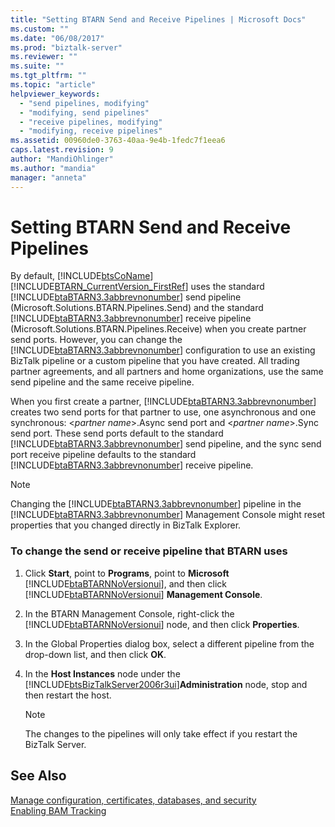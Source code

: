 ```yaml
---
title: "Setting BTARN Send and Receive Pipelines | Microsoft Docs"
ms.custom: ""
ms.date: "06/08/2017"
ms.prod: "biztalk-server"
ms.reviewer: ""
ms.suite: ""
ms.tgt_pltfrm: ""
ms.topic: "article"
helpviewer_keywords: 
  - "send pipelines, modifying"
  - "modifying, send pipelines"
  - "receive pipelines, modifying"
  - "modifying, receive pipelines"
ms.assetid: 00960de0-3763-40aa-9e4b-1fedc7f1eea6
caps.latest.revision: 9
author: "MandiOhlinger"
ms.author: "mandia"
manager: "anneta"
---
```

# Setting BTARN Send and Receive Pipelines
By default, [!INCLUDE[btsCoName](../../includes/btsconame-md.md)][!INCLUDE[BTARN_CurrentVersion_FirstRef](../../includes/btarn-currentversion-firstref-md.md)] uses the standard [!INCLUDE[btaBTARN3.3abbrevnonumber](../../includes/btabtarn3-3abbrevnonumber-md.md)] send pipeline (Microsoft.Solutions.BTARN.Pipelines.Send) and the standard [!INCLUDE[btaBTARN3.3abbrevnonumber](../../includes/btabtarn3-3abbrevnonumber-md.md)] receive pipeline (Microsoft.Solutions.BTARN.Pipelines.Receive) when you create partner send ports. However, you can change the [!INCLUDE[btaBTARN3.3abbrevnonumber](../../includes/btabtarn3-3abbrevnonumber-md.md)] configuration to use an existing BizTalk pipeline or a custom pipeline that you have created. All trading partner agreements, and all partners and home organizations, use the same send pipeline and the same receive pipeline.  
  
 When you first create a partner, [!INCLUDE[btaBTARN3.3abbrevnonumber](../../includes/btabtarn3-3abbrevnonumber-md.md)] creates two send ports for that partner to use, one asynchronous and one synchronous: \<*partner name*>.Async send port and \<*partner name*>.Sync send port. These send ports default to the standard [!INCLUDE[btaBTARN3.3abbrevnonumber](../../includes/btabtarn3-3abbrevnonumber-md.md)] send pipeline, and the sync send port receive pipeline defaults to the standard [!INCLUDE[btaBTARN3.3abbrevnonumber](../../includes/btabtarn3-3abbrevnonumber-md.md)] receive pipeline.  
  
> [!NOTE]
>  Changing the [!INCLUDE[btaBTARN3.3abbrevnonumber](../../includes/btabtarn3-3abbrevnonumber-md.md)] pipeline in the [!INCLUDE[btaBTARN3.3abbrevnonumber](../../includes/btabtarn3-3abbrevnonumber-md.md)] Management Console might reset properties that you changed directly in BizTalk Explorer.  
  
### To change the send or receive pipeline that BTARN uses  
  
1.  Click **Start**, point to **Programs**, point to **Microsoft** [!INCLUDE[btaBTARNNoVersionui](../../includes/btabtarnnoversionui-md.md)], and then click [!INCLUDE[btaBTARNNoVersionui](../../includes/btabtarnnoversionui-md.md)] **Management Console**.  
  
2.  In the BTARN Management Console, right-click the [!INCLUDE[btaBTARNNoVersionui](../../includes/btabtarnnoversionui-md.md)] node, and then click **Properties**.  
  
3.  In the Global Properties dialog box, select a different pipeline from the drop-down list, and then click **OK**.  
  
4.  In the **Host Instances** node under the [!INCLUDE[btsBizTalkServer2006r3ui](../../includes/btsbiztalkserver2006r3ui-md.md)]**Administration** node, stop and then restart the host.  
  
    > [!NOTE]
    >  The changes to the pipelines will only take effect if you restart the BizTalk Server.  
  
## See Also  
 [Manage configuration, certificates, databases, and security](manage-configuration-certificates-databases-security.md)   
 [Enabling BAM Tracking](../../adapters-and-accelerators/accelerator-rosettanet/enabling-bam-tracking.md)